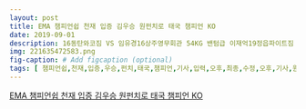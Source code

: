 ```yaml
---
layout: post
title: EMA 챔피언쉽 천재 입증 김우승 원펀치로 태국 챔피언 KO
date: 2019-09-01
description: 16동탄와코짐 VS 임유경16상주영무회관 54KG 밴텀급 이재억19정읍파이트짐 VS 조현서18부산용문 60KG 라이트급 현승재17태한무에타이 모라짐 VS 안현수19동탄와코짐 665KG 계약체급 
img: 221635472583.png
fig-caption: # Add figcaption (optional)
tags: [ 챔피언쉽,천재,입증,우승,펀치,태국,챔피언,기사,입력,오후,최종,수정,오후,기사,원문,오후,경북,상주,실내,체육관,명실,상주,챔피언쉽,무에타이,개국,국가,항전,메인,이벤트,국제,웰터급,출전,우승,인천,무비,태국,무에타이,챔피언,출신,콘켈렉,폴렉짐,태국,라운드,격투,천재,다시,한번,입증,스포츠,상주,이상,기자,와코,짐보,선수,오후,경북,상주,실내,체육관,명실,상주,챔피언쉽,무에타이,개국,국가,항전,메인,이벤트,국제,웰터급,출전,우승,인천,무비,태국,무에타이,챔피언,출신,콘켈렉,폴렉짐,태국,라운드,격투,천재,다시,한번,입증,콘켈렉,폴렉짐,세계,무에타이,챔피언,태국,맥스,무에타이,챔피언,출신,우승,고교,격투,대전,초대,챔피언,유명,타고,타스,항전,출전,일본,챔피언,하세가와,라운드,기염,전형,킥복싱,스타일,스텝,공격,패턴,장점,기회,포착,반드시,승리,킬러,본능,소유,차세대,한국,격투기,유망,주인,우승,한번,펀치,우승,경기,시작,동시,저돌,공격,임해,다운,코너,오른,펀치,승리,콘켈렉,시폴레짐,세컨,기권,승리,우승,승리,직후,세계,챔피언,경기,영광,상대,당황,상대,만큼,훈련,세계,무대,도전,중이,챔피언,때문,세계,진출,명실,상주,챔피언쉽,무에타이,개국,국가,항전,대진표,여성,플라이급,황서연,와코,임유경,상주,회관,밴텀급,이재,정읍,파이트,조현,부산,용문,라이트급,현승,무에타이,모라,안현수,와코,계약체급,강두,장성,최경진,현풍,회관,웰터급,제호,아우라,홍철,부산,드림,슈퍼,웰터급,이남규,태웅,회관,레볼루션,최민수,그릿,슈퍼,미들급,국제,김현준,무에타이,만덕,로드리게스,산타나,브라질,슈퍼,라이트급,국제,손광,한국,부산,용문,와코,태국,웰터급,국제,박수현,그릿,알림,파샤,탄비에브,러시아,슈퍼,라이트급,국제,우승,인천,무비,콘켈렉,폴렉짐,태국,사진,상주,이상,기자,천재,입증,우승,펀치,태국,챔피언,챔피언쉽,정현,나달,실감,오픈,좌절,충주,세계,무예,마스터,사흘,메달,경쟁,한국,선두,끈기,일기,김종,추월,라운드,우승,슈퍼레이스,비상,추락,재기,스물,정현,인생,랠리,피겨,연정,주니어,그랑프리,은메달,근대,연맹,변창흠,신임,회장,올림픽,메달,숙원,지원,테니스,유망,연우,성인,프로,대회,우승,프로,당구,재야,고수,부활,이유,권아솔,복귀,김은수,인수,대결,확정,벨기에,그랑프리,충돌,사고,드라이버,위베르,사망,세계,유스,허윤서,인어공주,반전,카리스마,연아,아티스,스위밍,알리,인터뷰,한국,중국,상대로,올킬,데뷔전,박준,초크,정다운,초크 ]
---
```

[EMA 챔피언쉽 천재 입증 김우승 원펀치로 태국 챔피언 KO](https://blog.naver.com/jch4512?Redirect=Log&logNo=221635472583)